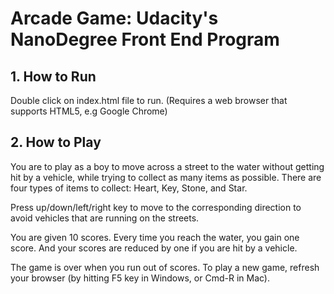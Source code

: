 Arcade Game: Udacity's NanoDegree Front End Program
===============================

## 1. How to Run

Double click on index.html file to run.
(Requires a web browser that supports HTML5, e.g Google Chrome)


## 2. How to Play

You are to play as a boy to move across a street to the water without getting hit by a vehicle, while trying to collect as many items as possible. There are four
types of items to collect: Heart, Key, Stone, and Star.

Press up/down/left/right key to move to the corresponding direction to avoid 
vehicles that are running on the streets.

You are given 10 scores. Every time you reach the water, you gain one score.
And your scores are reduced by one if you are hit by a vehicle. 

The game is over when you run out of scores. To play a new game, refresh your 
browser (by hitting F5 key in Windows, or Cmd-R in Mac).
